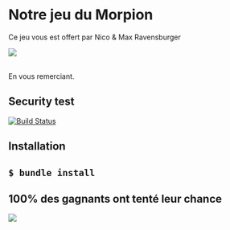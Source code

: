 <h1>
Notre jeu du Morpion</h1>

<p>
Ce jeu vous est offert par Nico & Max Ravensburger<br>
<p>
<img src="https://camo.githubusercontent.com/6f73c7c1b4c66c9ca493942a3cce789e93477139/68747470733a2f2f696d616765732d65752e73736c2d696d616765732d616d617a6f6e2e636f6d2f696d616765732f492f35314761764a375872704c2e706e67" data-canonical-src="https://images-eu.ssl-images-amazon.com/images/I/51GavJ7XrpL.png" style="max-width:100px;">
</p>
<br>
En vous remerciant. 
</p>

<h2>Security test</h2>
<p><a href="http://travis-ci.org/amro/gibbon" rel="nofollow"><img src="https://camo.githubusercontent.com/9781b2bd443dfd9fe00623f9c27ff0ae5349148c/68747470733a2f2f7365637572652e7472617669732d63692e6f72672f616d726f2f676962626f6e2e737667" alt="Build Status" data-canonical-src="https://secure.travis-ci.org/amro/gibbon.svg" style="max-width:100%;"></a></p>


<h2>Installation<h2>
<pre><code>$ bundle install 
</code></pre>


<h2> 100% des gagnants ont tenté leur chance</h2>
<p>
<img src="http://www.centpourcent-vosges.fr/wp-content/uploads/2018/09/morpion_1.3fda0133747.original.jpg">
</p>